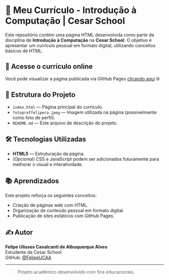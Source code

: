 # 💼 Meu Currículo - Introdução à Computação | Cesar School

Este repositório contém uma página HTML desenvolvida como parte da disciplina de **Introdução à Computação** na **Cesar School**. O objetivo é apresentar um currículo pessoal em formato digital, utilizando conceitos básicos de HTML.

## 🔗 Acesse o currículo online

Você pode visualizar a página publicada via GitHub Pages [clicando aqui](https://felipeucaa.github.io/MeuCurriculo_Introdu-o_computa-o_cesarSchool/) 🌐

## 📁 Estrutura do Projeto

- `index.html` — Página principal do currículo.
- `fotoproffelipera.jpeg` — Imagem utilizada na página (possivelmente como foto de perfil).
- `README.md` — Este arquivo de descrição do projeto.

## 🛠️ Tecnologias Utilizadas

- **HTML5** — Estruturação da página.
- *(Opcional)* CSS e JavaScript podem ser adicionados futuramente para melhorar o visual e interatividade.

## 📚 Aprendizados

Este projeto reforça os seguintes conceitos:
- Criação de páginas web com HTML.
- Organização de conteúdo pessoal em formato digital.
- Publicação de sites estáticos com GitHub Pages.

## ✍️ Autor

**Felipe Ulisses Cavalcanti de Albuquerque Alves**  
Estudante da Cesar School  
GitHub: [@FelipeUCAA](https://github.com/FelipeUCAA)

---

> Projeto acadêmico desenvolvido com fins educacionais.
